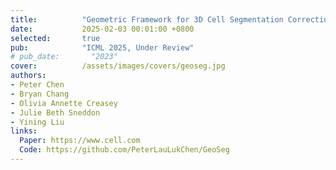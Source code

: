 ```yaml
---
title:          "Geometric Framework for 3D Cell Segmentation Correction"
date:           2025-02-03 00:01:00 +0800
selected:       true
pub:            "ICML 2025, Under Review"
# pub_date:       "2023"
cover:          /assets/images/covers/geoseg.jpg
authors:
- Peter Chen
- Bryan Chang
- Olivia Annette Creasey
- Julie Beth Sneddon
- Yining Liu
links:
  Paper: https://www.cell.com
  Code: https://github.com/PeterLauLukChen/GeoSeg
---
```

